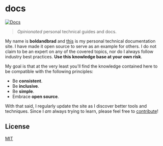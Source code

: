 # docs

[![Docs](https://img.shields.io/website?down_message=down&label=status&up_message=online&url=https%3A%2F%2Fboldandbrad.github.io%2Fdocs%2F)](https://boldandbrad.github.io/docs/)

> _Opinionated_ personal technical guides and docs.

My name is **boldandbrad** and <u>this</u> is my personal technical
documentation site. I have made it open source to serve as an example for
others. I do not claim to be an expert on any of the covered topics, nor do I
always follow industry best practices. **Use this knowledge base at your own
risk**.

My goal is that at the very least you'll find the knowledge contained here to
be compatible with the following principles:

- Be **consistent**.
- Be **inclusive**.
- Be **simple**.
- Embrace **open source**.

With that said, I regularly update the site as I discover better tools and
techniques. Since I _am_ always trying to learn, please feel free to
[contribute](CONTRIBUTING.md)!

## License

[MIT](../LICENSE.md)
